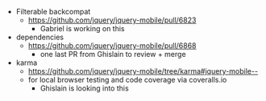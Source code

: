 * Filterable backcompat
  * https://github.com/jquery/jquery-mobile/pull/6823
    * Gabriel is working on this
* dependencies
  * https://github.com/jquery/jquery-mobile/pull/6868
    * one last PR from Ghislain to review + merge
* karma
  * https://github.com/jquery/jquery-mobile/tree/karma#jquery-mobile--
  * for local browser testing and code coverage via coveralls.io
    * Ghislain is looking into this
